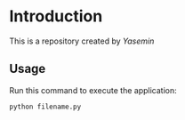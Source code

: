 # Introduction

This is a repository created by *Yasemin*

## Usage

Run this command to execute the application:

`python filename.py`
